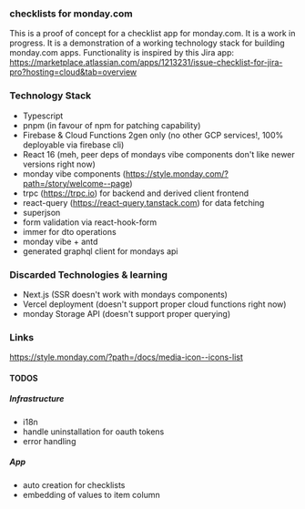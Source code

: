 ### checklists for monday.com

This is a proof of concept for a checklist app for monday.com. It is a work in progress. It is a demonstration of a working technology stack for building monday.com apps.
Functionality is inspired by this Jira app: https://marketplace.atlassian.com/apps/1213231/issue-checklist-for-jira-pro?hosting=cloud&tab=overview
### Technology Stack
- Typescript
- pnpm (in favour of npm for patching capability)
- Firebase & Cloud Functions 2gen only (no other GCP services!, 100% deployable via firebase cli)
- React 16 (meh, peer deps of mondays vibe components don't like newer versions right now)
- monday vibe components (https://style.monday.com/?path=/story/welcome--page)
- trpc (https://trpc.io) for backend and derived client frontend
- react-query (https://react-query.tanstack.com) for data fetching
- superjson
- form validation via react-hook-form
- immer for dto operations
- monday vibe + antd
- generated graphql client for mondays api


### Discarded Technologies & learning
- Next.js (SSR doesn't work with mondays components)
- Vercel deployment (doesn't support proper cloud functions right now)
- monday Storage API (doesn't support proper querying)

### Links
https://style.monday.com/?path=/docs/media-icon--icons-list

#### TODOS
##### Infrastructure
- i18n
- handle uninstallation for oauth tokens
- error handling
##### App
- auto creation for checklists
- embedding of values to item column